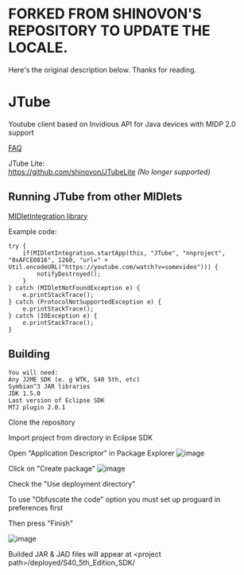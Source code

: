 # FORKED FROM SHINOVON'S REPOSITORY TO UPDATE THE LOCALE.
Here's the original description below. Thanks for reading.

# JTube
Youtube client based on Invidious API for Java devices with MIDP 2.0 support

<a href="FAQ.md">FAQ</a><br>

JTube Lite:<br>
https://github.com/shinovon/JTubeLite <i>(No longer supported)</i>

## Running JTube from other MIDlets
<a href="https://github.com/shinovon/MIDletIntegrationLibrary">MIDletIntegration library</a><br>

Example code:<br>
```
try {
	if(MIDletIntegration.startApp(this, "JTube", "nnproject", "0xAFCE0816", 1260, "url=" + Util.encodeURL("https://youtube.com/watch?v=somevideo"))) {
		notifyDestroyed();
	}
} catch (MIDletNotFoundException e) {
	e.printStackTrace();
} catch (ProtocolNotSupportedException e) {
	e.printStackTrace();
} catch (IOException e) {
	e.printStackTrace();
}
```

## Building

```
You will need:
Any J2ME SDK (e. g WTK, S40 5th, etc)
Symbian^3 JAR libraries
JDK 1.5.0
Last version of Eclipse SDK
MTJ plugin 2.0.1
```

Clone the repository<br>

Import project from directory in Eclipse SDK<br>

Open "Application Descriptor" in Package Explorer
![image](https://user-images.githubusercontent.com/43963888/154848600-b6f30e9c-a412-4771-80bf-527afe11076e.png)<br>

Click on "Create package"
![image](https://user-images.githubusercontent.com/43963888/154848614-72752480-b988-40cd-a3c6-9cad1e02d77c.png)<br>

Check the "Use deployment directory"<br>

To use "Obfuscate the code" option you must set up proguard in preferences first<br>

Then press "Finish"<br>

![image](https://user-images.githubusercontent.com/43963888/154848648-2f054800-b72e-49e6-8b6c-7e3cb6d3c216.png)<br>

Builded JAR & JAD files will appear at \<project path\>/deployed/S40_5th_Edition_SDK/

